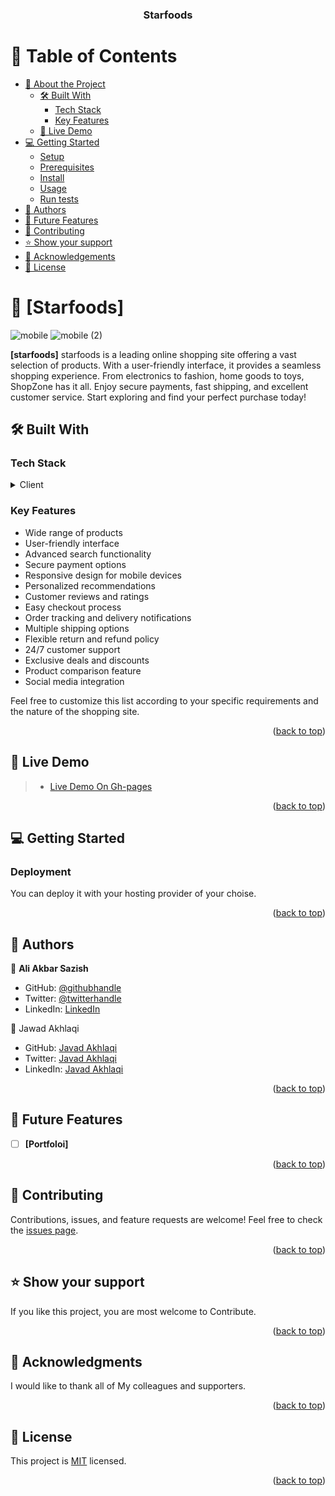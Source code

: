 <a name="readme-top"></a>

<div align="center">
  <h3><b> Starfoods </b></h3>
</div>

# 📗 Table of Contents

- [📖 About the Project](#about-project)
  - [🛠 Built With](#built-with)
    - [Tech Stack](#tech-stack)
    - [Key Features](#key-features)
  - [🚀 Live Demo](#live-demo)
- [💻 Getting Started](#getting-started)
  - [Setup](#setup)
  - [Prerequisites](#prerequisites)
  - [Install](#install)
  - [Usage](#usage)
  - [Run tests](#run-tests)
- [👥 Authors](#authors)
- [🔭 Future Features](#future-features)
- [🤝 Contributing](#contributing)
- [⭐️ Show your support](#support)
- [🙏 Acknowledgements](#acknowledgements)
- [📝 License](#license)

<!-- PROJECT DESCRIPTION -->

# 📖 [Starfoods] <a name="about-project"></a>


![mobile](https://github.com/akbarsazish/starfoods/assets/97288972/c75dbed4-687b-448e-89fc-0b8907cac61b)
![mobile (2)](https://github.com/akbarsazish/starfoods/assets/97288972/195c9eda-ddc4-4f43-affc-2fee4405bb36)

**[starfoods]** starfoods is a leading online shopping site offering a vast selection of products. With a user-friendly interface, it provides a seamless shopping experience. From electronics to fashion, home goods to toys, ShopZone has it all. Enjoy secure payments, fast shipping, and excellent customer service. Start exploring and find your perfect purchase today!

## 🛠 Built With <a name="built-with"></a>

### Tech Stack <a name="tech-stack"></a>

<details>
  <summary>Client</summary>
  <ul>
    <li><a href="#">HTML</a></li>
    <li><a href="#">CSS</a></li>
    <li><a href="#">JavaScript</a></li>
    <li><a href="#"> jQuery </a></li>
     <li><a href="#"> Bootstrap </a></li>
  </ul>
     <summary>Server</summary>
  <ul>
    <li><a href="#">SQL server</a></li>
    <li><a href="#"> Laravel </a></li>
  </ul>
</details>


<!-- Features -->

### Key Features <a name="key-features"></a>
<ul>
  <li>Wide range of products</li>
  <li>User-friendly interface</li>
  <li>Advanced search functionality</li>
  <li>Secure payment options</li>
  <li>Responsive design for mobile devices</li>
  <li>Personalized recommendations</li>
  <li>Customer reviews and ratings</li>
  <li>Easy checkout process</li>
  <li>Order tracking and delivery notifications</li>
  <li>Multiple shipping options</li>
  <li>Flexible return and refund policy</li>
  <li>24/7 customer support</li>
  <li>Exclusive deals and discounts</li>
  <li>Product comparison feature</li>
  <li>Social media integration</li>
</ul>

Feel free to customize this list according to your specific requirements and the nature of the shopping site.

<p align="right">(<a href="#readme-top">back to top</a>)</p>

<!-- LIVE DEMO -->
## 🚀 Live Demo <a name="live-demo"></a>

> - [Live Demo On Gh-pages](https://starfoods.ir)

<p align="right">(<a href="#readme-top">back to top</a>)</p>

<!-- GETTING STARTED -->

## 💻 Getting Started <a name="getting-started"></a>


### Deployment
You can deploy it with your hosting provider of your choise.

<p align="right">(<a href="#readme-top">back to top</a>)</p>

<!-- AUTHORS -->

## 👥 Authors <a name="authors"> </a>  

👤 **Ali Akbar Sazish**

- GitHub: [@githubhandle](https://github.com/akbarsazish)
- Twitter: [@twitterhandle](https://twitter.com/AliAkbarSazish1)
- LinkedIn: [LinkedIn](https://www.linkedin.com/in/ali-akbar-sazish/)

👤 Jawad Akhlaqi

- GitHub: [Javad Akhlaqi](https://github.com/)
- Twitter: [Javad Akhlaqi](https://twitter.com/)
- LinkedIn: [Javad Akhlaqi](https://www.linkedin.com/)

<p align="right">(<a href="#readme-top">back to top</a>)</p>

<!-- FUTURE FEATURES -->

## 🔭 Future Features <a name="future-features"></a>

- [ ] **[Portfoloi]**


<p align="right">(<a href="#readme-top">back to top</a>)</p>

<!-- CONTRIBUTING -->

## 🤝 Contributing <a name="contributing"></a>
Contributions, issues, and feature requests are welcome!
Feel free to check the [issues page](../../issues/).

<p align="right">(<a href="#readme-top">back to top</a>)</p>


## ⭐️ Show your support <a name="support"></a>
If you like this project, you are most welcome to Contribute.

<p align="right">(<a href="#readme-top">back to top</a>)</p>


<!-- Acknowledgments -->
## 🙏 Acknowledgments <a name="acknowledgements"></a>
I would like to thank all of My colleagues and supporters.

<p align="right">(<a href="#readme-top">back to top</a>)</p>


<!-- LICENSE -->
## 📝 License <a name="license"></a>
This project is [MIT](./LICENSE) licensed. 

<p align="right">(<a href="#readme-top">back to top</a>)</p>
